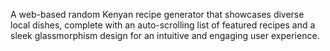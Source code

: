 A web-based random Kenyan recipe generator that showcases diverse local dishes, complete with an auto-scrolling list of featured recipes and a sleek glassmorphism design for an intuitive and engaging user experience.

